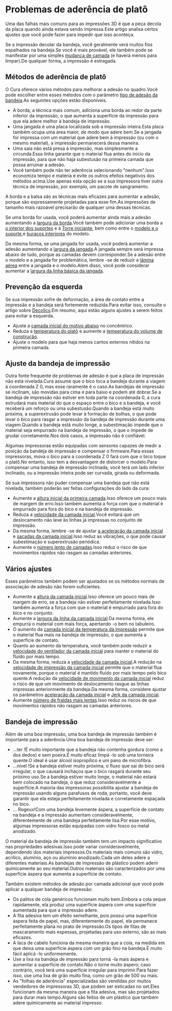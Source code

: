 Problemas de aderência de platô
====
Uma das falhas mais comuns para as impressões 3D é que a peça decola da placa quando ainda estava sendo impressa.Este artigo analisa certos ajustes que você pode fazer para impedir que isso aconteça.

Se a impressão decolar da bandeja, você geralmente verá muitos fios espalhados na bandeja.Se você é mais provável, ele também pode se manifestar por uma simples [mudança de camada](layer_shift.md) (e haverá menos para limpar).De qualquer forma, a impressão é estragada.

Métodos de aderência de platô
----
O Cura oferece vários métodos para melhorar a adesão no quadro.Você pode escolher entre esses métodos com o parâmetro [tipo de adesão da bandeja](../plataform_adhiction/adhelion_type.md).As seguintes opções estão disponíveis.
* A borda, a técnica mais comum, adiciona uma borda ao redor da parte inferior da impressão, o que aumenta a superfície da impressão para que ela adere melhor à bandeja de impressão.
* Uma jangada é uma placa localizada sob a impressão inteira.Esta placa também ocupa uma área maior, de modo que adere bem.Se a jangada for impressa com um material que adere bem à impressão (ou com o mesmo material), a impressão permanecerá dessa maneira.
* Uma saia não está presa à impressão, mas simplesmente a circunda.Essa linha garante que o material flua antes do início da impressão, para que não haja subestusão na primeira camada que possa arruinar a adesão.
* Você também pode não ter aderência selecionando "nenhum".Isso economiza tempo e matéria e evite os outros efeitos negativos dos métodos acima.Use apenas esta opção se a sua impressora tiver outra técnica de impressão, por exemplo, um pacote de sangramento.

A borda e a balsa são as técnicas mais eficazes para aumentar a adesão, porque são expressamente projetadas para esse fim.As impressões de tamanho mais razoável precisarão de qualquer uma dessas técnicas.

Se uma borda for usada, você poderá aumentar ainda mais a adesão aumentando a [largura da borda](../plataform_adhiction/Brim_width.md).Você também pode adicionar uma borda a [o interior dos suportes](../supports/support_bim_enable.md) e à [Torre iniciante](../dual/prime_tower_brim_enable.md), bem como entre o [modelo e o suporte ](../Platform_adhiction/BRIM_Replaces_support.md) e [buracos interiores](../plataform_adhiction/Brim_outside_only.md) do modelo.

Da mesma forma, se uma jangada for usada, você poderá aumentar a adesão aumentando a [largura da jangada](../plataform_adhiction/raft_margin.md).A jangada sempre será impressa abaixo de tudo, porque as camadas devem corresponder.Se a adesão entre o modelo e a jangada for problemática, lembre -se de reduzir a [lâmina aérea](../plataform_adhiction/raft_airgap.md) entre a jangada e o modelo.Além disso, você pode considerar aumentar a [largura da linha básica da jangada](../plataform_adhiction/raft_base_line_width.md).

Prevenção da esquerda
----
Se sua impressão sofre de deformação, a área de contato entre a impressão e a bandeja será fortemente reduzida.Para evitar isso, consulte o artigo sobre [Decolics](Warping.md).Em resumo, aqui estão alguns ajustes a serem feitos para evitar a esquerda.
* Ajuste a [camada inicial do motivo abaixo](../top_bottom/top_bottom_pattern_0.md) no concêntrico.
* Reduza a [temperatura do platô](../material/material_bed_temperature.md) e aumente a [temperatura do volume de construção](../material/build_volume_temperature.md).
* Ajuste o modelo para que haja menos cantos externos nítidos na primeira camada.

Ajuste da bandeja de impressão
----
Outra fonte frequente de problemas de adesão é que a placa de impressão não está nivelada.Cura assume que o bico toca a bandeja durante a viagem à coordenada Z 0, mas esse raramente é o caso.As bandejas de impressão se inclinam, são movidas para cima e para baixo e podem até dobrar.Se a bandeja de impressão não estiver em toda parte na coordenada 0, a cura extrudará mais material do que o espaço entre o bico e a bandeja, e você receberá um reforço ou uma subestusão.Quando a bandeja está muito próxima, a superextrusão pode levar à formação de bolhas, o que pode levar o bico para rasgar a impressão da bandeja de impressão durante uma viagem.Quando a bandeja está muito longe, a subestimação impede que o material seja empurrado na bandeja de impressão, o que o impede de grudar corretamente.Nos dois casos, a impressão não é confiável.

Algumas impressoras estão equipadas com sensores capazes de medir a posição da bandeja de impressão e compensar o firmware.Para essas impressoras, mova o bico para a coordenada Z 0 fará com que o bico toque o platô.No entanto, isso tem a desvantagem de distorcer o modelo.Para compensar uma bandeja de impressão inclinada, você terá um lado inferior inclinado, ou a impressão inteira pode ser curvada, girada ou deformada.

Se sua impressora não puder compensar uma bandeja que não está nivelada, também poderão ser feitas configurações do lado da cura:
* Aumente a [altura inicial da primeira camada](../Resolução/Layer_Height_0.md).Isso oferece um pouco mais de margem de erro.Isso também aumenta a força com que o material é empurrado para fora do bico e na bandeja de impressão.
* Reduza a [velocidade da camada inicial](../speed/speed_layer_0.md).Você evitará que um deslocamento não leve às linhas já impressas no conjunto de impressão.
* Da mesma forma, lembre -se de ajustar [a aceleração da camada inicial](../speed/aceleração_layer_0.md) e [sacadas da camada inicial](../speed/jerk_layer_0.md).Isso reduz as vibrações, o que pode causar subestimação e superextrusão periódica.
* Aumente o [número lento de camadas](../speed/speed_slowdown_layers.md).Isso reduz o risco de que movimentos rápidos não rasgam as camadas anteriores.

Vários ajustes
----
Esses parâmetros também podem ser ajustados se os métodos normais de associação de adesão não forem suficientes.
* Aumente a [altura da camada inicial](../Resolução/Layer_Height_0.md).Isso oferece um pouco mais de margem de erro, se a bandeja não estiver perfeitamente nivelada.Isso também aumenta a força com que o material é empurrado para fora do bico e no conjunto.
* Aumente a [largura da linha da camada inicial](../Resolução/Initial_Layer_line_width_factor.md).Da mesma forma, ele empurra o material com mais força, apertando -o bem no tabuleiro.
* O aumento da [camada inicial da temperatura da impressão](../material/material_print_temperature_layer_0.md) permite que o material flua mais na bandeja de impressão, o que aumenta a superfície de contato.
* Quanto ao aumento da temperatura, você também pode reduzir a [velocidade do ventilador da camada inicial](../resfriamento/cool_fan_speed_0.md) para manter o material do fluido por mais tempo.
* Da mesma forma, reduza a [velocidade da camada inicial](../speed/speed_print_layer_0.md).A redução na [velocidade de impressão da camada inicial](../speed/speed_print_layer_0.md) permite que o material flua novamente, porque o material é mantido fluido por mais tempo pelo bico quente.A redução da [velocidade de movimento da camada inicial](../speed/speed_travel_layer_0.md) reduz o risco de que um movimento de deslocamento rasgue as linhas impressas anteriormente da bandeja.Da mesma forma, considere ajustar os parâmetros [aceleração da camada inicial](../speed/aceleração_layer_0.md) e [Jerk da camada inicial](../speed/jerk_layer_0.md).
* Aumente [número de fraldas mais lentas](../speed/speed_slowdown_layers.md).Isso reduz os riscos de que movimentos rápidos não rasgam as camadas anteriores.

Bandeja de impressão
----
Além de uma boa impressão, uma boa bandeja de impressão também é importante para a aderência.Uma boa bandeja de impressão deve ser:
* ...ter !É muito importante que a bandeja não contenha gordura (como a dos dedos) e sem poeira.É muito eficaz limpá -lo sob uma torneira quente.O ideal é usar álcool isopropílico e um pano de microfibra.
* ...nível !Se a bandeja estiver muito próxima, o fluxo que sai do bico será irregular, o que causará inchaços que o bico rasgará durante seu próximo uso.Se a bandeja estiver muito longe, o material não estará bem colocado na bandeja, o que reduz consideravelmente a superfície.A maioria das impressoras possibilita ajustar a bandeja de impressão usando alguns parafusos de roda, portanto, você deve garantir que ela esteja perfeitamente nivelada e corretamente espaçada no bico.
* ... Rogeux!Com uma bandeja levemente áspera, a superfície de contato na bandeja e a impressão aumentam consideravelmente, diferentemente de uma bandeja perfeitamente lisa.Por esse motivo, algumas impressoras estão equipadas com vidro fosco ou metal anodizado.

O material da bandeja de impressão também tem um impacto significativo nas propriedades adesivas.Isso pode variar consideravelmente, dependendo dos materiais impressos.Os materiais mais comuns são vidro, acrílico, alumínio, aço ou alumínio anodizado.Cada um deles adere a diferentes materiais.As bandejas de impressão de plástico podem aderir quimicamente ao seu material.Outros materiais são caracterizados por uma superfície áspera que aumenta a superfície de contato.

Também existem métodos de adesão por camada adicional que você pode aplicar a qualquer bandeja de impressão:
* Os palitos de cola genéricos funcionam muito bem.Embora a cola seque rapidamente, ela produz uma superfície áspera com uma superfície aumentada para que a impressão adere.
* A fita adesiva tem um efeito semelhante, pois possui uma superfície áspera feita de papel, mas, diferentemente do papel, ela permanece perfeitamente plana no prato de impressão.Os tipos de fitas de mascaramento mais espessas, projetadas para uso externo, são as mais eficazes.
* A laca de cabelo funciona da mesma maneira que a cola, na medida em que deixa uma superfície áspera com um grão fino na bandeja.É muito fácil aplicá -lo uniformemente.
* Use a lixa na bandeja de impressão para torná -la mais áspera e aumentar a superfície de contato.Não o torne muito áspero; caso contrário, você terá uma superfície irregular para imprimir.Para fazer isso, use uma lixa de grão muito fina, como um grão de 500 ou mais.
* As "folhas de aderência" especializadas são vendidas por muitos vendedores de impressoras 3D, que podem ser esticadas no set.Eles funcionam da mesma maneira que a fita adesiva, mas são projetados para durar mais tempo.Alguns são feitos de um plástico que também adere quimicamente ao material impresso.